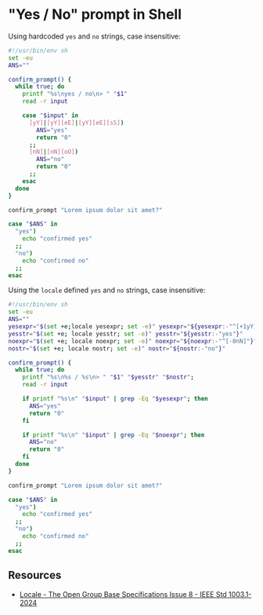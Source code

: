 # "Yes / No" prompt in Shell

Using hardcoded `yes` and `no` strings, case insensitive:

```sh
#!/usr/bin/env sh
set -eu
ANS=""

confirm_prompt() {
  while true; do
    printf "%s\nyes / no\n> " "$1"
    read -r input

    case "$input" in
      [yY]|[yY][eE]|[yY][eE][sS])
        ANS="yes"
        return "0"
      ;;
      [nN]|[nN][oO])
        ANS="no"
        return "0"
      ;;
    esac
  done
}

confirm_prompt "Lorem ipsum dolor sit amet?"

case "$ANS" in
  "yes")
    echo "confirmed yes"
  ;;
  "no")
    echo "confirmed no"
  ;;
esac
```

Using the `locale` defined `yes` and `no` strings, case insensitive:

```sh
#!/usr/bin/env sh
set -eu
ANS=""
yesexpr="$(set +e;locale yesexpr; set -e)" yesexpr="${yesexpr:-"^[+1yY]"}"
yesstr="$(set +e; locale yesstr; set -e)" yesstr="${yesstr:-"yes"}"
noexpr="$(set +e; locale noexpr; set -e)" noexpr="${noexpr:-"^[-0nN]"}"
nostr="$(set +e; locale nostr; set -e)" nostr="${nostr:-"no"}"

confirm_prompt() {
  while true; do
    printf "%s\n%s / %s\n> " "$1" "$yesstr" "$nostr";
    read -r input

    if printf "%s\n" "$input" | grep -Eq "$yesexpr"; then
      ANS="yes"
      return "0"
    fi

    if printf "%s\n" "$input" | grep -Eq "$noexpr"; then
      ANS="no"
      return "0"
    fi
  done
}

confirm_prompt "Lorem ipsum dolor sit amet?"

case "$ANS" in
  "yes")
    echo "confirmed yes"
  ;;
  "no")
    echo "confirmed no"
  ;;
esac
```

## Resources

- [Locale - The Open Group Base Specifications Issue 8 - IEEE Std 1003.1-2024](https://pubs.opengroup.org/onlinepubs/9799919799/basedefs/V1_chap07.html)
